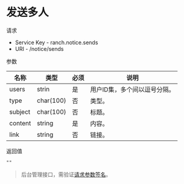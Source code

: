 # 发送多人

请求
- Service Key - ranch.notice.sends
- URI - /notice/sends

参数

|名称|类型|必须|说明|
|---|---|---|---|
|users|strin|是|用户ID集，多个间以逗号分隔。|
|type|char(100)|否|类型。|
|subject|char(100)|否|标题。|
|content|string|是|内容。|
|link|string|否|链接。|

返回值
```
""
```

> 后台管理接口，需验证[请求参数签名](https://github.com/heisedebaise/tephra/blob/master/tephra-ctrl/doc/sign.md)。
